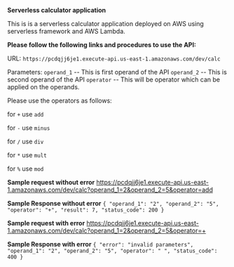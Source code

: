 **Serverless calculator application**

This is is a serverless calculator application deployed on AWS using serverless framework and AWS Lambda.

**Please follow the following links and procedures to use the API:**

URL: `https://pcdqjj6je1.execute-api.us-east-1.amazonaws.com/dev/calc`

Parameters:
`operand_1` -- This is first operand of the API
`operand_2` -- This is second operand of the API
`operator`  -- This will be operator which can be applied on the operands.

Please use the operators as follows:

for `+` use `add`

for `-` use `minus`

for `/` use `div`

for `*` use `mult`

for `%` use `mod`

**Sample request without error**
https://pcdqjj6je1.execute-api.us-east-1.amazonaws.com/dev/calc?operand_1=2&operand_2=5&operator=add

**Sample Response without error**
`{
    "operand_1": "2",
    "operand_2": "5",
    "operator": "+",
    "result": 7,
    "status_code": 200
}`

**Sample request with error**
https://pcdqjj6je1.execute-api.us-east-1.amazonaws.com/dev/calc?operand_1=2&operand_2=5&operator=+

**Sample Response with error**
`{
    "error": "invalid parameters",
    "operand_1": "2",
    "operand_2": "5",
    "operator": " ",
    "status_code": 400
}`
